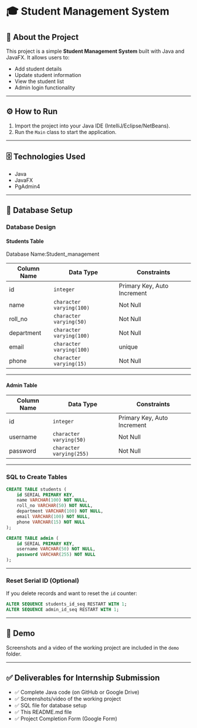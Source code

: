 
# 🎓 Student Management System

## 📌 About the Project
This project is a simple **Student Management System** built with Java and JavaFX. It allows users to:
- Add student details
- Update student information
- View the student list
- Admin login functionality

---

## ⚙️ How to Run

1. Import the project into your Java IDE (IntelliJ/Eclipse/NetBeans).
3. Run the `Main` class to start the application.

---

## 🗄️ Technologies Used
- Java
- JavaFX
- PgAdmin4

---

## 📂 Database Setup

### **Database Design**

#### **Students Table**

Database Name:Student_management

| Column Name | Data Type              | Constraints                |
|--------------|-----------------------|-----------------------------|
| id           | `integer`             | Primary Key, Auto Increment |
| name         | `character varying(100)` | Not Null                   |
| roll_no      | `character varying(50)`  | Not Null                   |
| department   | `character varying(100)` | Not Null                   |
| email        | `character varying(100)` | unique                     |
| phone        | `character varying(15)`  | Not Null                   |

---

#### **Admin Table**

| Column Name | Data Type              | Constraints                |
|--------------|-----------------------|-----------------------------|
| id           | `integer`             | Primary Key, Auto Increment |
| username     | `character varying(50)`  | Not Null                   |
| password     | `character varying(255)` | Not Null                   |

---

### **SQL to Create Tables**

```sql
CREATE TABLE students (
    id SERIAL PRIMARY KEY,
    name VARCHAR(100) NOT NULL,
    roll_no VARCHAR(50) NOT NULL,
    department VARCHAR(100) NOT NULL,
    email VARCHAR(100) NOT NULL,
    phone VARCHAR(15) NOT NULL
);

CREATE TABLE admin (
    id SERIAL PRIMARY KEY,
    username VARCHAR(50) NOT NULL,
    password VARCHAR(255) NOT NULL
);
```

---

### **Reset Serial ID (Optional)**

If you delete records and want to reset the `id` counter:

```sql
ALTER SEQUENCE students_id_seq RESTART WITH 1;
ALTER SEQUENCE admin_id_seq RESTART WITH 1;
```

---

## 👀 Demo

Screenshots and a video of the working project are included in the `demo` folder.

---

## ✅ Deliverables for Internship Submission

- ✅ Complete Java code (on GitHub or Google Drive)
- ✅ Screenshots/video of the working project
- ✅ SQL file for database setup
- ✅ This README.md file
- ✅ Project Completion Form (Google Form)

